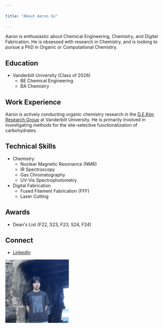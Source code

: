 ```yaml
---

title: "About Aaron Xu"

---
```


Aaron is enthusiastic about Chemical Engineering, Chemistry, and Digital Fabrication. He is obsessed with research in Chemistry, and is looking to pursue a PhD in Organic or Computational Chemistry.

## Education

* Vanderbilt University (Class of 2026)
  * BE Chemical Engineering
  * BA Chemistry

## Work Experience

Aaron is actively conducting organic chemistry research in the [D.E.Kim Research Group](https://www.dekimgroup.com/research) at Vanderbilt University. He is primarily involved in investigating methods for the site-selective functionalization of carbohydrates.

## Technical Skills

* Chemistry
  * Nuclear Magnetic Resonance (NMR)
  * IR Spectroscopy
  * Gas Chromatography
  * UV-Vis Spectrophotometry
* Digital Fabrication
  * Fused Filament Fabrication (FFF)
  * Laser Cutting

## Awards

* Dean's List (F22, S23, F23, S24, F24)

## Connect

* [LinkedIn](www.linkedin.com/in/zhongan-xu-8276a227a)

<img src="/assets/img/Aaron Headshot.jpg" alt="Aaron Xu" style="width:200px;"/>
